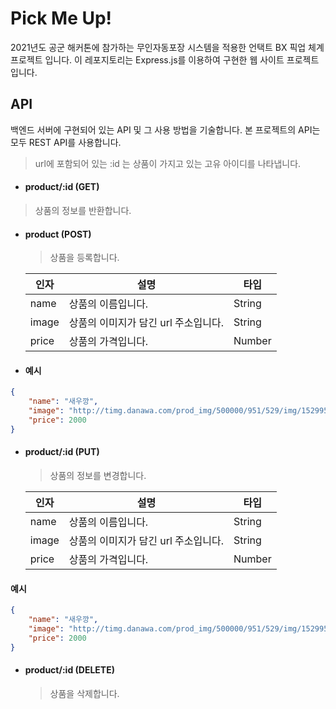 # Pick Me Up!


2021년도 공군 해커톤에 참가하는 무인자동포장 시스템을 적용한 언택트 BX 픽업 체계 프로젝트 입니다.
이 레포지토리는 Express.js를 이용하여 구현한 웹 사이트 프로젝트 입니다.


## API

백엔드 서버에 구현되어 있는 API 및 그 사용 방법을 기술합니다.
본 프로젝트의 API는 모두 REST API를 사용합니다.

> url에 포함되어 있는 :id 는 상품이 가지고 있는 고유 아이디를 나타냅니다.


- #### product/:id (GET)

> 상품의 정보를 반환합니다.


- #### product (POST)

    > 상품을 등록합니다.

    | 인자 | 설명 | 타입 |
    | ---- | ---- | --- |
    | name  | 상품의 이름입니다.                  | String |
    | image | 상품의 이미지가 담긴 url 주소입니다.| String |
    | price | 상품의 가격입니다.                  | Number |

- #### 예시

```json
{
    "name": "새우깡",
    "image": "http://timg.danawa.com/prod_img/500000/951/529/img/1529951_1.jpg",
    "price": 2000
}
```


- #### product/:id (PUT)

    > 상품의 정보를 변경합니다.

    | 인자 | 설명 | 타입 |
    | ---- | ---- | --- |
    | name  | 상품의 이름입니다.                  | String |
    | image | 상품의 이미지가 담긴 url 주소입니다.| String |
    | price | 상품의 가격입니다.                  | Number |

#### 예시

```json
{
    "name": "새우깡",
    "image": "http://timg.danawa.com/prod_img/500000/951/529/img/1529951_1.jpg",
    "price": 2000
}
```


- #### product/:id (DELETE)

    > 상품을 삭제합니다.